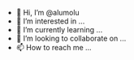 - 👋 Hi, I’m @alumolu
- 👀 I’m interested in ...
- 🌱 I’m currently learning ...
- 💞️ I’m looking to collaborate on ...
- 📫 How to reach me ...

<!---
alumolu/alumolu is a ✨ special ✨ repository because its `README.md` (this file) appears on your GitHub profile.
You can click the Preview link to take a look at your changes.
--->
